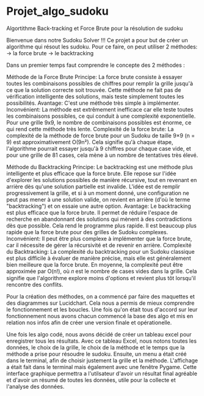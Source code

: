 # Projet_algo_sudoku
Algortithme Back-tracking et Force Brute  pour la résolution de sudoku

Bienvenue dans notre Sudoku Solver !!! Ce projet a pour but de créer un algorithme qui résout les sudoku. Pour ce faire, on peut utiliser 2 méthodes: -> la force brute -> le backtracking

Dans un premier temps faut comprendre le concepte des 2 méthodes :

Méthode de la Force Brute Principe: La force brute consiste à essayer toutes les combinaisons possibles de chiffres pour remplir la grille jusqu'à ce que la solution correcte soit trouvée. Cette méthode ne fait pas de vérification intelligente des solutions, mais teste simplement toutes les possibilités. Avantage: C'est une méthode très simple à implémenter. Inconvénient: La méthode est extrêmement inefficace car elle teste toutes les combinaisons possibles, ce qui conduit à une complexité exponentielle. Pour une grille 9x9, le nombre de combinaisons possibles est énorme, ce qui rend cette méthode très lente. Complexité de la force brute: La complexité de la méthode de force brute pour un Sudoku de taille 9×9 (n = 9) est approximativement O(9n²). Cela signifie qu'à chaque étape, l'algorithme pourrait essayer jusqu'à 9 chiffres pour chaque case vide, et pour une grille de 81 cases, cela mène à un nombre de tentatives très élevé.

Méthode du Backtracking Principe: Le backtracking est une méthode plus intelligente et plus efficace que la force brute. Elle repose sur l'idée d'explorer les solutions possibles de manière récursive, tout en revenant en arrière dès qu'une solution partielle est invalide. L'idée est de remplir progressivement la grille, et si à un moment donné, une configuration ne peut pas mener à une solution valide, on revient en arrière (d'où le terme "backtracking") et on essaie une autre option. Avantage: Le backtracking est plus efficace que la force brute. Il permet de réduire l'espace de recherche en abandonnant des solutions qui mènent à des contradictions dès que possible. Cela rend le programme plus rapide. Il est beaucoup plus rapide que la force brute pour des grilles de Sudoku complexes. Inconvénient: Il peut être plus complexe à implémenter que la force brute, car il nécessite de gérer la récursivité et de revenir en arrière. Complexité du Backtracking: La complexité du backtracking pour un Sudoku classique est plus difficile à évaluer de manière précise, mais elle est généralement bien meilleure que la force brute. En moyenne, la complexité peut être approximée par O(n!), où 𝑛 est le nombre de cases vides dans la grille. Cela signifie que l'algorithme explore moins d'options et revient plus tôt lorsqu'il rencontre des conflits.

Pour la création des méthodes, on a commencé par faire des maquettes et des diagrammes sur Lucidchart. Cela nous a permis de mieux comprendre le fonctionnement et les boucles. Une fois qu'on était tous d'accord sur leur fonctionnement nous avons chacun commencé la base des algo et mis en relation nos infos afin de créer une version finale et opérationelle.

Une fois les algo codé, nous avons décidé de créer un tableau excel pour enregistrer tous les résultats. Avec ce tableau Excel, nous notons toutes les données, le choix de la grille, le choix de la méthode et le temps que la méthode a prise pour résoudre le sudoku. Ensuite, un menu a était créé dans le terminal, afin de choisir justement la grille et la méthode. L'affichage a était fait dans le terminal mais également avec une fenêtre Pygame. Cette interface graphique permettra a l'utilsateur d'avoir un résultat final agréable et d'avoir un résumé de toutes les données, utile pour la collecte et l'analyse des données.

